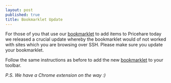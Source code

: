 ```yaml
---
layout: post
published: true
title: Bookmarklet Update
---
```

For those of you that use our [bookmarklet](https://pricehare.com/bookmarklet) to add items to Pricehare today we released a crucial update whereby the bookmarklet would of not worked with sites which you are browsing over SSH. Please make sure you update your bookmarklet.

Follow the same instructions as before to add the new [bookmarklet](https://pricehare.com/bookmarklet) to your toolbar.

_P.S. We have a Chrome extension on the way :)_
